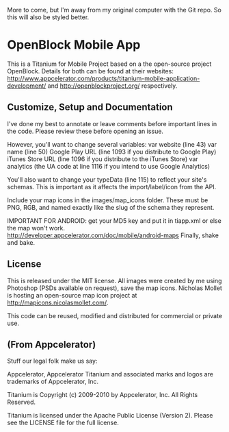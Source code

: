 More to come, but I'm away from my original computer with the Git repo. So this will also be styled better.

OpenBlock Mobile App
====================

This is a Titanium for Mobile Project based on a the open-source project OpenBlock. 
Details for both can be found at their websites: 
http://www.appcelerator.com/products/titanium-mobile-application-development/ and 
http://openblockproject.org/ respectively.

Customize, Setup and Documentation
------------------------

I've done my best to annotate or leave comments before important lines in the code. 
Please review these before opening an issue. 

However, you'll want to change several variables:
var website (line 43)
var name (line 50)
Google Play URL (line 1093 if you distribute to Google Play)
iTunes Store URL (line 1096 if you distribute to the iTunes Store)
var analytics (the UA code at line 1116 if you intend to use Google Analytics)

You'll also want to change your typeData (line 115) to reflect your site's schemas. 
This is important as it affects the import/label/icon from the API.

Include your map icons in the images/map_icons folder. 
These must be PNG, RGB, and named exactly like the slug of the schema they represent.

IMPORTANT FOR ANDROID: get your MD5 key and put it in tiapp.xml or else the map won't work. 
http://developer.appcelerator.com/doc/mobile/android-maps 
Finally, shake and bake.

License
----------------------------------

This is released under the MIT license. All images were created by me using Photoshop 
(PSDs available on request), save the map icons. Nicholas Mollet is hosting an open-source map icon 
project at http://mapicons.nicolasmollet.com/.

This code can be reused, modified and distributed for commercial or private use.


(From Appcelerator)
----------------------------------
Stuff our legal folk make us say:

Appcelerator, Appcelerator Titanium and associated marks and logos are 
trademarks of Appcelerator, Inc. 

Titanium is Copyright (c) 2009-2010 by Appcelerator, Inc. All Rights Reserved.

Titanium is licensed under the Apache Public License (Version 2). Please
see the LICENSE file for the full license.